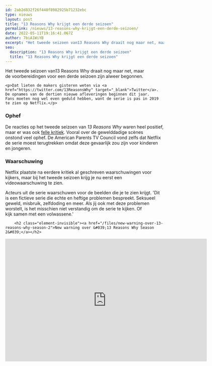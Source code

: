 ```yaml
---
id: 2ab2d832f26f440f8982925b71232ebc
type: nieuws
layout: post
title: "13 Reasons Why krijgt een derde seizoen"
permalink: /nieuws/13-reasons-why-krijgt-een-derde-seizoen/
date: 2022-05-11T19:16:41.067Z
author: 7biA1WiYB
excerpt: "Het tweede seizoen van13 Reasons Why draait nog maar net, maar de voorbereidingen voor een derde seizoen zijn alweer begonnen.  "
seo:
  description: "13 Reasons Why krijgt een derde seizoen"
  title: "13 Reasons Why krijgt een derde seizoen"
---
```

Het tweede seizoen van13 Reasons Why draait nog maar net, maar de voorbereidingen voor een derde seizoen zijn alweer begonnen.  

    <p>Dat lieten de makers gisteren weten via <a href="https://twitter.com/13ReasonsWhy" target="_blank">Twitter</a>. De opnames van de dertien nieuwe afleveringen beginnen dit jaar. Fans moeten nog wel even geduld hebben, want de serie is pas in 2019 te zien op Netflix.</p>
<h3>Ophef</h3>
<p>De reacties op het tweede seizoen van <em>13 Reasons Why</em> waren heel positief, maar er was ook <a href="https://7dagen.netlify.app/nieuws-entertainment/tweede-seizoen-13-reasons-why-krijgt-felle-kritiek">felle kritiek</a>. Vooral over de gewelddadige scènes onstond veel ophef. De American Parents TV Council vond zelfs dat Netflix de serie moest terugtrekken omdat deze gevaarlijk zou zijn voor kinderen en jongeren. </p>
<h3>Waarschuwing</h3>
<p>Netflix plaatste na eerdere kritiek al geschreven waarschuwingen voor kijkers, maar bij het tweede seizoen krijg je nu eerst een videowaarschuwing te zien.</p>
<p>Acteurs uit de serie waarschuwen voor de beelden die je te zien krijgt. 'Dit is een fictieve serie die echte en heftige problemen bespreekt. Seksueel geweld, misbruik, zelfdoding en meer. Als jij ook met deze problemen worstelt, is het misschien niet verstandig om de serie te kijken. Of kijk samen met een volwassene.' <div class="media media-element-container media-default"><div id="file-533632" class="file file-video file-video-youtube">

        <h2 class="element-invisible"><a href="/files/new-warning-over-13-reasons-why-season-2">New warning over &#039;13 Reasons Why Season 2&#039;</a></h2>
    
  
  <div class="content">
    <div class="media-youtube-video media-element file-default media-youtube-1">
  <iframe class="media-youtube-player" width="640" height="390" title="New warning over &#039;13 Reasons Why Season 2&#039;" src="https://www.youtube.com/embed/efEvNBqHXEA?wmode=opaque&controls=" name="New warning over &#039;13 Reasons Why Season 2&#039;" frameborder="0" allowfullscreen="">Video van New warning over &amp;#039;13 Reasons Why Season 2&amp;#039;</iframe>
</div>
  </div>

  
</div>
</div>  
